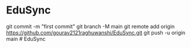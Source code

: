 # EduSync




git commit -m "first commit"
git branch -M main
git remote add origin https://github.com/gourav2121raghuwanshi/EduSync.git
git push -u origin main
#   E d u S y n c 
 
 